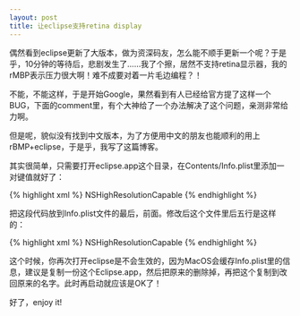 ```yaml
---
layout: post
title: 让eclipse支持retina display
---
```

偶然看到eclipse更新了大版本，做为资深码友，怎么能不顺手更新一个呢？于是乎，10分钟的等待后，悲剧发生了……我了个擦，居然不支持retina显示器，我的rMBP表示压力很大啊！难不成要对着一片毛边编程？！

不能，不能这样，于是开始Google，果然看到有人已经给官方提了这样一个BUG，下面的comment里，有个大神给了一个办法解决了这个问题，亲测非常给力啊。

但是呢，貌似没有找到中文版本，为了方便用中文的朋友也能顺利的用上rBMP+eclipse，于是乎，我写了这篇博客。

其实很简单，只需要打开eclipse.app这个目录，在Contents/Info.plist里添加一对键值就好了：

{% highlight xml %}
<key>NSHighResolutionCapable</key>
<true/>
{% endhighlight %}

把这段代码放到Info.plist文件的最后，</dict></plist>前面。修改后这个文件里后五行是这样的：

{% highlight xml %}
   		<key>NSHighResolutionCapable</key>
		<true/>
	</dict>
</plist>
{% endhighlight %}

这个时候，你再次打开eclipse是不会生效的，因为MacOS会缓存Info.plist里的信息，建议是复制一份这个Eclipse.app，然后把原来的删除掉，再把这个复制到改回原来的名字。此时再启动就应该是OK了！

好了，enjoy it!
